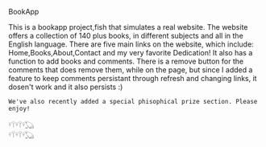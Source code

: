 BookApp

This is a bookapp project,fish that simulates a real website. The website offers a collection of 140 plus books, in different subjects and all in the English language. There are five main links on the website, which include: Home,Books,About,Contact and my very favorite Dedication! It also has a function to add books and comments. There is a remove button for the comments that does remove them, while on the page, but since I added a feature to keep comments persistant through refresh and changing links, it dosen't work and it also persists :)

    We've also recently added a special phisophical prize section. Please enjoy!

    𓍊𓋼𓍊𓋼𓍊𓆏                                                               𓍊𓋼𓍊𓋼𓍊𓆏     



